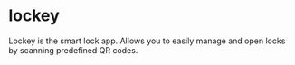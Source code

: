 # lockey
Lockey is the smart lock app. 
Allows you to easily manage and open locks by scanning predefined QR codes.

